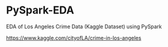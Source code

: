 # PySpark-EDA
EDA of Los Angeles Crime Data (Kaggle Dataset) using PySpark

https://www.kaggle.com/cityofLA/crime-in-los-angeles

